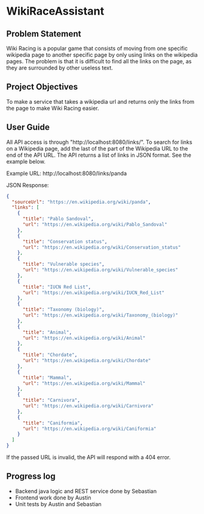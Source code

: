 # WikiRaceAssistant

## Problem Statement
Wiki Racing is a popular game that consists of moving from one specific wikipedia page to another specific page by only using links on the wikipedia pages. The problem is that it is difficult to find all the links on the page, as they are surrounded by other useless text.

## Project Objectives
To make a service that takes a wikipedia url and returns only the links from the page to make Wiki Racing easier.

## User Guide
All API access is through "http://localhost:8080/links/". To search for links on a Wikipedia page, add the last of the part of the Wikipedia URL to the end of the API URL. The API returns a list of links in JSON format. See the example below.

Example URL: http://localhost:8080/links/panda

JSON Response:
```JSON
{
  "sourceUrl": "https://en.wikipedia.org/wiki/panda",
  "links": [
    {
      "title": "Pablo Sandoval",
      "url": "https://en.wikipedia.org/wiki/Pablo_Sandoval"
    },
    {
      "title": "Conservation status",
      "url": "https://en.wikipedia.org/wiki/Conservation_status"
    },
    {
      "title": "Vulnerable species",
      "url": "https://en.wikipedia.org/wiki/Vulnerable_species"
    },
    {
      "title": "IUCN Red List",
      "url": "https://en.wikipedia.org/wiki/IUCN_Red_List"
    },
    {
      "title": "Taxonomy (biology)",
      "url": "https://en.wikipedia.org/wiki/Taxonomy_(biology)"
    },
    {
      "title": "Animal",
      "url": "https://en.wikipedia.org/wiki/Animal"
    },
    {
      "title": "Chordate",
      "url": "https://en.wikipedia.org/wiki/Chordate"
    },
    {
      "title": "Mammal",
      "url": "https://en.wikipedia.org/wiki/Mammal"
    },
    {
      "title": "Carnivora",
      "url": "https://en.wikipedia.org/wiki/Carnivora"
    },
    {
      "title": "Caniformia",
      "url": "https://en.wikipedia.org/wiki/Caniformia"
    }
  ]
}
```

If the passed URL is invalid, the API will respond with a 404 error.

## Progress log
- Backend java logic and REST service done by Sebastian
- Frontend work done by Austin
- Unit tests by Austin and Sebastian
